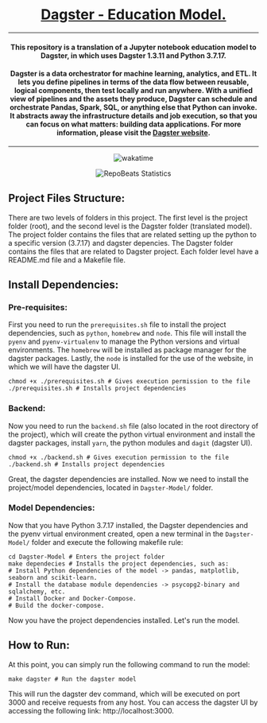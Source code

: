 <div align="center">
  
# [Dagster - Education Model.](https://github.com/BrenoFariasdaSilva/Dagster-EducationModel)

</div>

<div align="center">
  
---
#### This repository is a translation of a Jupyter notebook education model to Dagster, in which uses Dagster 1.3.11 and Python 3.7.17.
#### Dagster is a data orchestrator for machine learning, analytics, and ETL. It lets you define pipelines in terms of the data flow between reusable, logical components, then test locally and run anywhere. With a unified view of pipelines and the assets they produce, Dagster can schedule and orchestrate Pandas, Spark, SQL, or anything else that Python can invoke. It abstracts away the infrastructure details and job execution, so that you can focus on what matters: building data applications. For more information, please visit the [Dagster website](https://dagster.io/).
---

</div>

<p align="center">
  <img src="https://wakatime.com/badge/github/BrenoFariasdaSilva/Dagster-Education-Model.svg" alt="wakatime" />
</p>

<div align="center">
  
![RepoBeats Statistics](https://repobeats.axiom.co/api/embed/3700f27eca742f62d0283c9d6cdaf81274fc50b8.svg "Repobeats analytics image")

</div>

## Project Files Structure:
There are two levels of folders in this project. The first level is the project folder (root), and the second level is the Dagster folder (translated model). The project folder contains the files that are related setting up the python to a specific version (3.7.17) and dagster depencies. The Dagster folder contains the files that are related to Dagster project. Each folder level have a README.md file and a Makefile file.

## Install Dependencies:
### Pre-requisites:
First you need to run the `prerequisites.sh` file to install the project dependencies, such as `python`, `homebrew` and `node`. This file will install the `pyenv` and `pyenv-virtualenv` to manage the Python versions and virtual environments. The `homebrew` will be installed as package manager for the dagster packages. Lastly, the `node` is installed for the use of the website, in which we will have the dagster UI.

```shell
chmod +x ./prerequisites.sh # Gives execution permission to the file
./prerequisites.sh # Installs project dependencies
```

### Backend:
Now you need to run the `backend.sh` file (also located in the root directory of the project), which will create the python virtual environment and install the dagster packages, install `yarn`, the python modules and `dagit` (dagster UI).
```shell
chmod +x ./backend.sh # Gives execution permission to the file
./backend.sh # Installs project dependencies
```
Great, the dagster dependencies are installed. Now we need to install the project/model dependencies, located in `Dagster-Model/` folder.

### Model Dependencies:
Now that you have Python 3.7.17 installed, the Dagster dependencies and the pyenv virtual environment created, open a new terminal in the `Dagster-Model/` folder and execute the following makefile rule:

```shell
cd Dagster-Model # Enters the project folder
make dependecies # Installs the project dependencies, such as:
# Install Python dependencies of the model -> pandas, matplotlib, seaborn and scikit-learn.
# Install the database module dependencies -> psycopg2-binary and sqlalchemy, etc.
# Install Docker and Docker-Compose.
# Build the docker-compose.
```
Now you have the project dependencies installed. Let's run the model.
## How to Run:
At this point, you can simply run the following command to run the model:
```shell
make dagster # Run the dagster model
```
This will run the dagster dev command, which will be executed on port 3000 and receive requests from any host. You can access the dagster UI by accessing the following link: http://localhost:3000.
